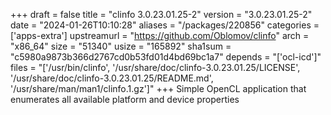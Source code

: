 +++
draft = false
title = "clinfo 3.0.23.01.25-2"
version = "3.0.23.01.25-2"
date = "2024-01-26T10:10:28"
aliases = "/packages/220856"
categories = ['apps-extra']
upstreamurl = "https://github.com/Oblomov/clinfo"
arch = "x86_64"
size = "51340"
usize = "165892"
sha1sum = "c5980a9873b366d2767cd0b53fd01d4bd69bc1a7"
depends = "['ocl-icd']"
files = "['/usr/bin/clinfo', '/usr/share/doc/clinfo-3.0.23.01.25/LICENSE', '/usr/share/doc/clinfo-3.0.23.01.25/README.md', '/usr/share/man/man1/clinfo.1.gz']"
+++
Simple OpenCL application that enumerates all available platform and device properties